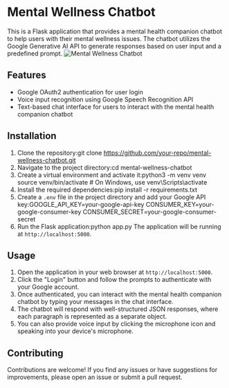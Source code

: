 # Mental Wellness Chatbot

This is a Flask application that provides a mental health companion chatbot to help users with their mental wellness issues. The chatbot utilizes the Google Generative AI API to generate responses based on user input and a predefined prompt.
![Mental Wellness Chatbot](main/peacepal.png "Mental Wellness Chatbot")
## Features

- Google OAuth2 authentication for user login
- Voice input recognition using Google Speech Recognition API
- Text-based chat interface for users to interact with the mental health companion chatbot

## Installation

1. Clone the repository:git clone https://github.com/your-repo/mental-wellness-chatbot.git
2. Navigate to the project directory:cd mental-wellness-chatbot
3. Create a virtual environment and activate it:python3 -m venv venv
source venv/bin/activate  # On Windows, use venv\Scripts\activate
4. Install the required dependencies:pip install -r requirements.txt
5. Create a `.env` file in the project directory and add your Google API key:GOOGLE_API_KEY=your-google-api-key CONSUMER_KEY=your-google-consumer-key CONSUMER_SECRET=your-google-consumer-secret
6. Run the Flask application:python app.py
   The application will be running at `http://localhost:5000`.

## Usage

1. Open the application in your web browser at `http://localhost:5000`.
2. Click the "Login" button and follow the prompts to authenticate with your Google account.
3. Once authenticated, you can interact with the mental health companion chatbot by typing your messages in the chat interface.
4. The chatbot will respond with well-structured JSON responses, where each paragraph is represented as a separate object.
5. You can also provide voice input by clicking the microphone icon and speaking into your device's microphone.

## Contributing

Contributions are welcome! If you find any issues or have suggestions for improvements, please open an issue or submit a pull request.


      
